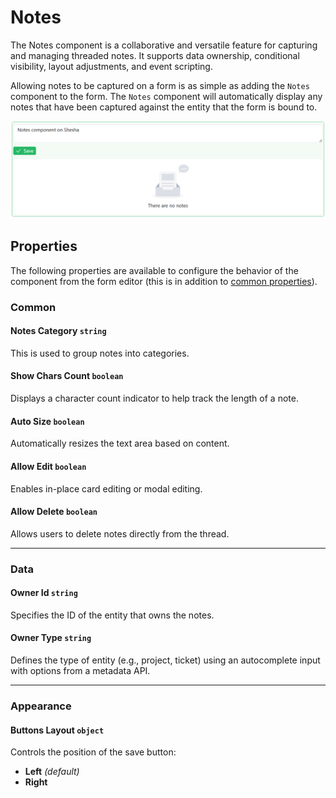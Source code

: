 # Notes

The Notes component is a collaborative and versatile feature for capturing and managing threaded notes. It supports data ownership, conditional visibility, layout adjustments, and event scripting. 

Allowing notes to be captured on a form is as simple as	adding the `Notes` component to the form. The `Notes` component will automatically display any notes that have been captured against the entity that the form is bound to. 

![Image](../Entity-References/images/notes1.png)

## Properties

The following properties are available to configure the behavior of the component from the form editor (this is in addition to [common properties](/docs/front-end-basics/form-components/common-component-properties)).

### Common

#### **Notes Category** `string`  
This is used to group notes into categories.

#### **Show Chars Count** `boolean`
Displays a character count indicator to help track the length of a note.

#### **Auto Size** `boolean`  
Automatically resizes the text area based on content.

#### **Allow Edit** `boolean`  
Enables in-place card editing or modal editing.

#### **Allow Delete** `boolean`  
Allows users to delete notes directly from the thread.

___

### Data

#### **Owner Id** `string`  
Specifies the ID of the entity that owns the notes.

#### **Owner Type** `string`  
Defines the type of entity (e.g., project, ticket) using an autocomplete input with options from a metadata API.

___

### Appearance
#### **Buttons Layout** `object`  
Controls the position of the save button:
- **Left** *(default)*
- **Right**


